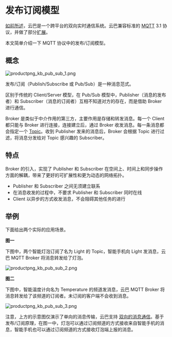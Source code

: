 # 发布订阅模型


[如前所述](https://yunba.io/docs/product_kb_whats_yunba)，云巴是一个跨平台的双向实时通信系统。云巴兼容标准的 [MQTT](http://public.dhe.ibm.com/software/dw/webservices/ws-mqtt/mqtt-v3r1.html) 3.1 协议，并做了部分[扩展](https://yunba.io/docs/product_kb_mqtt_porting)。

本文简单介绍一下 MQTT 协议中的发布/订阅模型。

## 概念

![productpng_kb_pub_sub_1.png](https://raw.githubusercontent.com/yunba/docs/master/image/productpng_kb_pub_sub_1.png)

发布/订阅（Publish/Subscribe 或 Pub/Sub）是一种消息范式。

区别于传统的 Client/Server 模型，在 Pub/Sub 模型中，Publisher（消息的发布者）和 Subscriber（消息的订阅者）互相不知道对方的存在，而是借助 Broker 进行通信。

Broker 是类似于中介作用的第三方，主要作用是存储和转发消息。每一个 Client 都只能与 Broker 进行连接，连接建立后，通过 Broker 收发消息。每一条消息都会指定一个 [Topic](product_kb_topic_and_alias.md)。收到 Publisher 发来的消息后，Broker 会根据 Topic 进行过滤，将消息分发给对 Topic 感兴趣的 Subscriber。

## 特点

Broker 的引入，实现了 Publisher 和 Subscriber 在空间上、时间上和同步操作方面的解耦，带来了更好的可扩展性和更为动态的网络拓扑。

* Publisher 和 Subscriber 之间无须建立联系
* 在消息收发的过程中，不要求 Publisher 和 Subscriber 同时在线
* Client 以异步的方式收发消息，不会阻碍其他任务的进行

## 举例

下面给出两个实际的应用场景。


**图一**

下图中，两个智能灯泡订阅了名为 Light 的 Topic，智能手机向 Light 发消息，云巴 MQTT Broker 将消息转发给了灯泡。

![productpng_kb_pub_sub_2.png](https://raw.githubusercontent.com/yunba/docs/master/image/productpng_kb_pub_sub_2.png)

**图二**

下图中，智能温度计向名为 Temperature 的频道发消息，云巴 MQTT Broker 将消息转发给了该频道的订阅者。未订阅的客户端不会收到消息。

![productpng_kb_pub_sub_3.png](https://raw.githubusercontent.com/yunba/docs/master/image/productpng_kb_pub_sub_3.png)

注意，上方的示意图仅演示了单向的消息传输，云巴支持 [双向的消息通信](https://yunba.io/docs/product_kb_whats_yunba#%E5%8F%8C%E5%90%91)。基于发布/订阅原理，在图一中，灯泡可以通过订阅频道的方式接收来自智能手机的消息，智能手机也可以通过订阅频道的方式接收灯泡端上报的消息。
